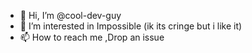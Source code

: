 - 👋 Hi, I’m @cool-dev-guy
- 👀 I’m interested in Impossible (ik its cringe but i like it)
- 📫 How to reach me ,Drop an issue

<!---
cool-dev-guy/cool-dev-guy is a ✨ special ✨ repository because its `README.md` (this file) appears on your GitHub profile.
You can click the Preview link to take a look at your changes.
--->
